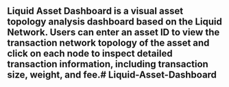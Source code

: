 Liquid Asset Dashboard is a visual asset topology analysis dashboard based on the Liquid Network. Users can enter an asset ID to view the transaction network topology of the asset and click on each node to inspect detailed transaction information, including transaction size, weight, and fee.# Liquid-Asset-Dashboard
---

